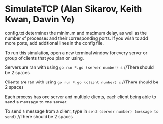 # SimulateTCP (Alan Sikarov, Keith Kwan, Dawin Ye)

config.txt determines the minimum and maximum delay, as well as the number of processes and their corresponding ports. If you wish to add more ports, add additional lines in the config file. 

To run this simulation, open a new terminal window for every server or group of clients that you plan on using. 

Servers are ran with using 
```go run *.go (server number) s``` //There should be 2 spaces

Clients are ran with using 
```go run *.go (client number) c``` //There should be 2 spaces

Each process has one server and multiple clients, each client being able to send a message to one server.

To send a message from a client, type in 
```send (server number) (message to send)``` //There should be 2 spaces
